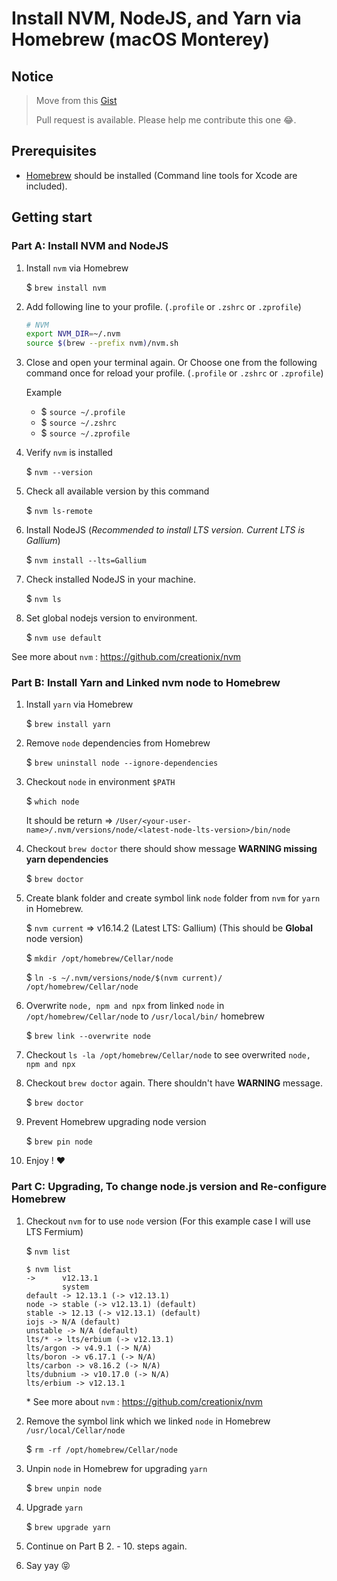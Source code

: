 # Install NVM, NodeJS, and Yarn via Homebrew (macOS Monterey)

## Notice

> Move from this [Gist](https://gist.github.com/nijicha/e5615548181676873118df79953cb709)
>
> Pull request is available. Please help me contribute this one 😂.

## Prerequisites
- [Homebrew](https://brew.sh/) should be installed (Command line tools for Xcode are included).

## Getting start

### Part A: Install NVM and NodeJS

1. Install `nvm` via Homebrew
    
    $ `brew install nvm`
    
2. Add following line to your profile. (`.profile` or `.zshrc` or `.zprofile`)

    ```bash
    # NVM
    export NVM_DIR=~/.nvm
    source $(brew --prefix nvm)/nvm.sh
    ```
    
3. Close and open your terminal again.
  Or Choose one from the following command once for reload your profile. (`.profile` or `.zshrc` or `.zprofile`)
  
    Example
      - $ `source ~/.profile`
      - $ `source ~/.zshrc`
      - $ `source ~/.zprofile`
      
4. Verify `nvm` is installed

    $ `nvm --version`
    
5. Check all available version by this command

    $ `nvm ls-remote`
    
6. Install NodeJS (_Recommended to install LTS version. Current LTS is Gallium_)
    
    $ `nvm install --lts=Gallium`
    
7. Check installed NodeJS in your machine.

    $ `nvm ls`
    
8. Set global nodejs version to environment.
    
    $ `nvm use default`
    
See more about `nvm` : https://github.com/creationix/nvm

### Part B: Install Yarn and Linked nvm node to Homebrew

1. Install `yarn` via Homebrew

    $ `brew install yarn`

2. Remove `node` dependencies from Homebrew

    $ `brew uninstall node --ignore-dependencies`

3. Checkout `node` in environment `$PATH` 

    $ `which node`
    
    It should be return => `/User/<your-user-name>/.nvm/versions/node/<latest-node-lts-version>/bin/node`
    
4. Checkout `brew doctor` there should show message **WARNING missing yarn dependencies**
    
    $ `brew doctor`
    
5. Create blank folder and create symbol link `node` folder from `nvm` for `yarn` in Homebrew.

    $ `nvm current` => v16.14.2 (Latest LTS: Gallium) (This should be **Global** node version)
    
    $ `mkdir /opt/homebrew/Cellar/node`
    
    $ `ln -s ~/.nvm/versions/node/$(nvm current)/ /opt/homebrew/Cellar/node`

6. Overwrite `node, npm and npx` from linked `node` in `/opt/homebrew/Cellar/node` to `/usr/local/bin/` homebrew

    $ `brew link --overwrite node`
    
7. Checkout `ls -la /opt/homebrew/Cellar/node` to see overwrited `node, npm and npx`
    
8. Checkout `brew doctor` again. There shouldn't have **WARNING** message.

    $ `brew doctor`

9. Prevent Homebrew upgrading node version

    $ `brew pin node`

10. Enjoy ! ❤️

### Part C: Upgrading, To change node.js version and Re-configure Homebrew


1. Checkout `nvm` for to use `node` version (For this example case I will use LTS Fermium)

    $ `nvm list`    

    ```shell 
    $ nvm list
    ->      v12.13.1
            system
    default -> 12.13.1 (-> v12.13.1)
    node -> stable (-> v12.13.1) (default)
    stable -> 12.13 (-> v12.13.1) (default)
    iojs -> N/A (default)
    unstable -> N/A (default)
    lts/* -> lts/erbium (-> v12.13.1)
    lts/argon -> v4.9.1 (-> N/A)
    lts/boron -> v6.17.1 (-> N/A)
    lts/carbon -> v8.16.2 (-> N/A)
    lts/dubnium -> v10.17.0 (-> N/A)
    lts/erbium -> v12.13.1
   ``` 
    \* See more about `nvm` : https://github.com/creationix/nvm


2. Remove the symbol link which we linked `node` in Homebrew `/usr/local/Cellar/node`

    $ `rm -rf /opt/homebrew/Cellar/node`

3. Unpin `node` in Homebrew for upgrading `yarn`

    $ `brew unpin node`

4. Upgrade `yarn`
   
    $ `brew upgrade yarn`

5. Continue on Part B 2. - 10. steps again.

6. Say yay 😝
